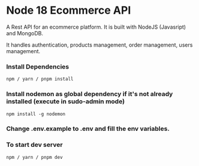 # Node 18 Ecommerce API
A Rest API for an ecommerce platform. It is built with NodeJS (Javasript) and MongoDB.

It handles authentication, products management, order management, users management.
### Install Dependencies
    npm / yarn / pnpm install
### Install nodemon as global dependency if it's not already installed (execute in sudo-admin mode)
    npm install -g nodemon
### Change .env.example to .env and fill the env variables.
### To start dev server
    npm / yarn / pnpm dev

